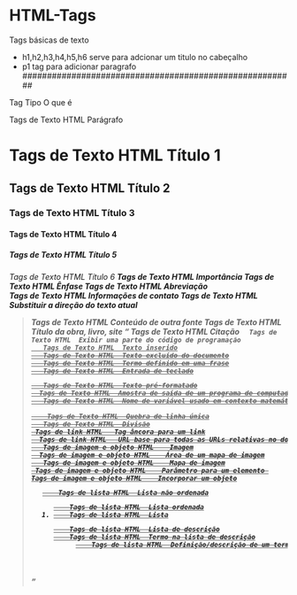 # HTML-Tags

Tags básicas de texto 
 - h1,h2,h3,h4,h5,h6 serve para adcionar um titulo no cabeçalho
 - p1 tag para adicionar paragrafo
########################################################


Tag	Tipo	O que é
<p>	Tags de Texto HTML	Parágrafo
<h1>	Tags de Texto HTML	Título 1
<h2>	Tags de Texto HTML	Título 2
<h3>	Tags de Texto HTML	Título 3
<h4>	Tags de Texto HTML	Título 4
<h5>	Tags de Texto HTML	Título 5
<h6>	Tags de Texto HTML	Título 6
<strong>Tags de Texto HTML	Importância
<em>	Tags de Texto HTML	Ênfase
<abbr>	Tags de Texto HTML	Abreviação
<address>Tags de Texto HTML	Informações de contato
<bdo>	Tags de Texto HTML	Substituir a direção do texto atual
<blockquote>Tags de Texto HTML	Conteúdo de outra fonte
<cite>	Tags de Texto HTML	Título da obra, livro, site
<q>	Tags de Texto HTML	Citação
<code>	Tags de Texto HTML	Exibir uma parte do código de programação
<ins>	Tags de Texto HTML	Texto inserido
<del>	Tags de Texto HTML	Texto excluído do documento
<dfn>	Tags de Texto HTML	Termo definido em uma frase
<kbd>	Tags de Texto HTML	Entrada de teclado
<pre>	Tags de Texto HTML	Texto pré-formatado
<samp>	Tags de Texto HTML	Amostra de saída de um programa de computador
<var>	Tags de Texto HTML	Nome de variável usado em contexto matemático ou de programação
<br>	Tags de Texto HTML	Quebra de linha única
<div>	Tags de Texto HTML	Divisão
<a>	Tags de link HTML	Tag âncora para um link
<base>	Tags de link HTML	URL base para todas as URLs relativas no documento
<img>	Tags de imagem e objeto HTML	Imagem
<area>	Tags de imagem e objeto HTML	Área de um mapa de imagem
<map>	Tags de imagem e objeto HTML	Mapa de imagem
<param>	Tags de imagem e objeto HTML	Parâmetro para um elemento <Object>
<object>Tags de imagem e objeto HTML	Incorporar um objeto
<ul>	Tags de lista HTML	Lista não ordenada
<ol>	Tags de lista HTML	Lista ordenada
<li>	Tags de lista HTML	Lista
<dl>	Tags de lista HTML	Lista de descrição
<dt>	Tags de lista HTML	Termo na lista de descrição
<dd>	Tags de lista HTML	Definição/descrição de um termo na lista de descrição


